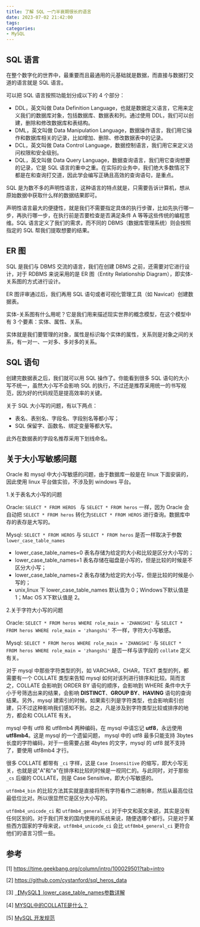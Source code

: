 ```yaml
---
title: 了解 SQL 一门半衰期很长的语言
date: 2023-07-02 21:42:00
tags:
categories:
- MySQL
---
```


## SQL 语言
在整个数字化的世界中，最重要而且最通用的元基础就是数据，而直接与数据打交道的语言就是 SQL 语言。

可以把 SQL 语言按照功能划分成以下的 4 个部分：
- DDL，英文叫做 Data Definition Language，也就是数据定义语言，它用来定义我们的数据库对象，包括数据库、数据表和列。通过使用 DDL，我们可以创建，删除和修改数据库和表结构。
- DML，英文叫做 Data Manipulation Language，数据操作语言，我们用它操作和数据库相关的记录，比如增加、删除、修改数据表中的记录。
- DCL，英文叫做 Data Control Language，数据控制语言，我们用它来定义访问权限和安全级别。
- DQL，英文叫做 Data Query Language，数据查询语言，我们用它查询想要的记录，它是 SQL 语言的重中之重。在实际的业务中，我们绝大多数情况下都是在和查询打交道，因此学会编写正确且高效的查询语句，是重点。

SQL 是为数不多的声明性语言，这种语言的特点就是，只需要告诉计算机，想从原始数据中获取什么样的数据结果即可。

声明性语言最大的便捷性，就是我们不需要指定具体的执行步骤，比如先执行哪一步，再执行哪一步，在执行前是否要检查是否满足条件 A 等等这些传统的编程思维。SQL 语言定义了我们的需求，而不同的 DBMS（数据库管理系统）则会按照指定的 SQL 帮我们提取想要的结果。


## ER 图
SQL 是我们与 DBMS 交流的语言，我们在创建 DBMS 之前，还需要对它进行设计，对于 RDBMS 来说采用的是 ER 图（Entity Relationship Diagram），即实体-关系图的方式进行设计。

ER 图评审通过后，我们再用 SQL 语句或者可视化管理工具（如 Navicat）创建数据表。

实体-关系图有什么用呢？它是我们用来描述现实世界的概念模型，在这个模型中有 3 个要素：实体、属性、关系。

实体就是我们要管理的对象，属性是标识每个实体的属性，关系则是对象之间的关系，有一对一、一对多、多对多的关系。


## SQL 语句
创建完数据表之后，我们就可以用 SQL 操作了。你能看到很多 SQL 语句的大小写不统一，虽然大小写不会影响 SQL 的执行，不过还是推荐采用统一的书写规范，因为好的代码规范是提高效率的关键。

关于 SQL 大小写的问题，有以下两点：
- 表名、表别名、字段名、字段别名等都小写；
- SQL 保留字、函数名、绑定变量等都大写。

此外在数据表的字段名推荐采用下划线命名。

## 关于大小写敏感问题
Oracle 和 mysql 中大小写敏感的问题，由于数据库一般是在 linux 下面安装的，因此使用 linux 平台做实验，不涉及到 windows 平台。

1.关于表名大小写的问题

Oracle: `SELECT * FROM HEROS ` 与 `SELECT * FROM heros` 一样，因为 Oracle 会自动把 `SELECT * FROM heros` 转化为`SELECT * FROM HEROS` 进行查询。数据库中存的表存是大写的。

Mysql: `SELECT * FROM HEROS` 与 `SELECT * FROM heros` 是否一样取决于参数 `lower_case_table_names`
- lower_case_table_names=0 表名存储为给定的大小和比较是区分大小写的；
- lower_case_table_names=1 表名存储在磁盘是小写的，但是比较的时候是不区分大小写；
- lower_case_table_names=2 表名存储为给定的大小写，但是比较的时候是小写的；
- unix,linux 下 lower_case_table_names 默认值为 0；Windows下默认值是 1；Mac OS X下默认值是 2。

2.关于字符大小写的问题

Oracle: `SELECT * FROM heros WHERE role_main = 'ZHANGSHI'` 与 `SELECT * FROM heros WHERE role_main = 'zhangshi'` 不一样，字符大小写敏感。

Mysql: `SELECT * FROM heros WHERE role_main = 'ZHANGSHI'` 与 `SELECT * FROM heros WHERE role_main = 'zhangshi'` 是否一样与该字段的 `collate` 定义有关。

对于 mysql 中那些字符类型的列，如 VARCHAR，CHAR，TEXT 类型的列，都需要有一个 COLLATE 类型来告知 mysql 如何对该列进行排序和比较。简而言之，COLLATE 会影响到 ORDER BY 语句的顺序，会影响到 WHERE 条件中大于小于号筛选出来的结果，会影响 **DISTINCT**、**GROUP BY**、**HAVING** 语句的查询结果。另外，mysql 建索引的时候，如果索引列是字符类型，也会影响索引创建，只不过这种影响我们感知不到。总之，凡是涉及到字符类型比较或排序的地方，都会和 COLLATE 有关。

mysql 中有 utf8 和 utf8mb4 两种编码，在 mysql 中请忘记 **utf8**，永远使用 **utf8mb4**。这是 mysql 的一个遗留问题， mysql 中的 utf8 最多只能支持 3bytes 长度的字符编码，对于一些需要占据 4bytes 的文字，mysql 的 utf8 就不支持了，要使用 utf8mb4 才行。

很多 COLLATE 都带有 `_ci` 字样，这是 `Case Insensitive` 的缩写，即大小写无关，也就是说"A"和"a"在排序和比较的时候是一视同仁的。与此同时，对于那些 `_cs` 后缀的 COLLATE，则是 Case Sensitive，即大小写敏感的。

`utf8mb4_bin` 的比较方法其实就是直接将所有字符看作二进制串，然后从最高位往最低位比对。所以很显然它是区分大小写的。

`utf8mb4_unicode_ci` 和 `utf8mb4_general_ci` 对于中文和英文来说，其实是没有任何区别的。对于我们开发的国内使用的系统来说，随便选哪个都行。只是对于某些西方国家的字母来说，`utf8mb4_unicode_ci` 会比 `utf8mb4_general_ci` 更符合他们的语言习惯一些。


## 参考
[1] https://time.geekbang.org/column/intro/100029501?tab=intro

[2] https://github.com/cystanford/sql_heros_data

[3] [【MySQL】lower_case_table_names参数详解](https://blog.csdn.net/wangkun_j/article/details/82190815)

[4] [MYSQL中的COLLATE是什么？](https://www.cnblogs.com/qcloud1001/p/10033364.html)

[5] [MySQL 开发规范](https://zerolee1993.github.io/mysql-guide/)